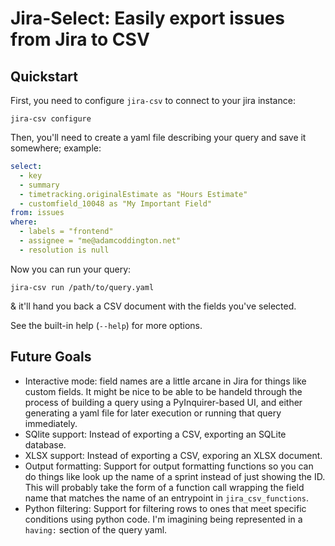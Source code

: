 # Jira-Select: Easily export issues from Jira to CSV

## Quickstart

First, you need to configure `jira-csv` to connect to your jira instance:

```
jira-csv configure
```

Then, you'll need to create a yaml file describing your query and save it
somewhere; example:

```yaml
select:
  - key
  - summary
  - timetracking.originalEstimate as "Hours Estimate"
  - customfield_10048 as "My Important Field"
from: issues
where:
  - labels = "frontend"
  - assignee = "me@adamcoddington.net"
  - resolution is null
```

Now you can run your query:

```
jira-csv run /path/to/query.yaml
```

& it'll hand you back a CSV document with the fields you've selected.

See the built-in help (`--help`) for more options.

## Future Goals

- Interactive mode: field names are a little arcane in Jira for things
  like custom fields. It might be nice to be able to be handeld through
  the process of building a query using a PyInquirer-based UI, and either
  generating a yaml file for later execution or running that query
  immediately.
- SQlite support: Instead of exporting a CSV, exporting an SQLite database.
- XLSX support: Instead of exporting a CSV, exporing an XLSX document.
- Output formatting: Support for output formatting functions so you can
  do things like look up the name of a sprint instead of just showing the
  ID. This will probably take the form of a function call wrapping the
  field name that matches the name of an entrypoint in `jira_csv_functions`.
- Python filtering: Support for filtering rows to ones that meet specific
  conditions using python code. I'm imagining being represented in a
  `having:` section of the query yaml.
